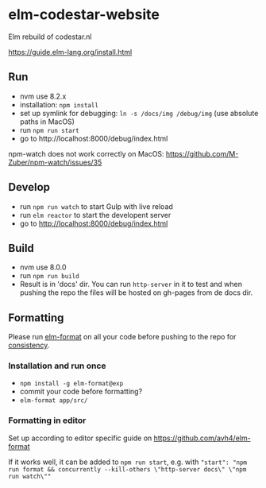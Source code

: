 # elm-codestar-website
Elm rebuild of codestar.nl

https://guide.elm-lang.org/install.html


## Run

* nvm use 8.2.x
* installation: `npm install`
* set up symlink for debugging: `ln -s /docs/img /debug/img` (use absolute paths in MacOS)
* run `npm run start`
* go to http://localhost:8000/debug/index.html

npm-watch does not work correctly on MacOS: https://github.com/M-Zuber/npm-watch/issues/35

## Develop
* run `npm run watch` to start Gulp with live reload
* run `elm reactor` to start the developent server
* go to [http://localhost:8000/debug/index.html](http://localhost:8000/debug/index.html)   


## Build

* nvm use 8.0.0
* run `npm run build`
* Result is in 'docs' dir. You can run `http-server` in it to test and when pushing the repo the files will be hosted on gh-pages from de docs dir.

	
## Formatting

Please run [elm-format](https://github.com/avh4/elm-format) on all your code before pushing to the repo for [consistency](https://github.com/avh4/elm-format#elm-format).

### Installation and run once

* `npm install -g elm-format@exp`
* commit your code before formatting?
* `elm-format app/src/`

### Formatting in editor

Set up according to editor specific guide on https://github.com/avh4/elm-format

If it works well, it can be added to `npm run start`, e.g. with `"start": "npm run format && concurrently --kill-others \"http-server docs\" \"npm run watch\""`
